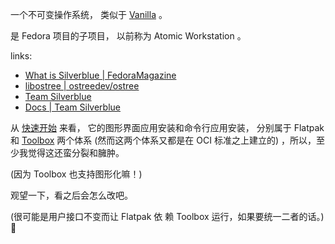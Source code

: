 

一个不可变操作系统，
类似于 [Vanilla](../vanilla-note) 。

是 Fedora 项目的子项目，
以前称为 Atomic Workstation 。

links: 

[mgz-what]: https://fedoramagazine.org/what-is-silverblue
[ostree]: https://ostreedev.github.io/ostree
[site]: https://silverblue.fedoraproject.org
[docs]: https://docs.fedoraproject.org/en-US/fedora-silverblue

- [What is Silverblue | FedoraMagazine][mgz-what]
- [libostree | ostreedev/ostree][ostree]
- [Team Silverblue][site]
- [Docs | Team Silverblue][docs]

[docs-start]: https://docs.fedoraproject.org/en-US/fedora-silverblue/getting-started
[tbox]: https://containertoolbx.org
[tbox-repo]: https://github.com/containers/toolbox.git

从 [快速开始][docs-start] 来看，
它的图形界面应用安装和命令行应用安装，
分别属于 Flatpak 和 [Toolbox][tbox] 两个体系
 (然而这两个体系又都是在 OCI 标准之上建立的) 
，所以，至少我觉得这还蛮分裂和臃肿。

(因为 Toolbox 也支持图形化嘛！)

观望一下，看之后会怎么改吧。

(很可能是用户接口不变而让 Flatpak 依
赖 Toolbox 运行，如果要统一二者的话。) 🤔

